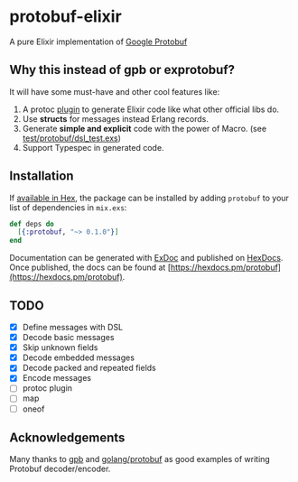 # protobuf-elixir

A pure Elixir implementation of [Google Protobuf](https://developers.google.com/protocol-buffers/)

## Why this instead of gpb or exprotobuf?

It will have some must-have and other cool features like:

1. A protoc [plugin](https://developers.google.com/protocol-buffers/docs/reference/other)
  to generate Elixir code like what other official libs do.
2. Use **structs** for messages instead Erlang records.
3. Generate **simple and explicit** code with the power of Macro. (see
  [test/protobuf/dsl_test.exs](https://github.com/tony612/protobuf-elixir/blob/master/test/protobuf/decoder_test.exs))
4. Support Typespec in generated code.

## Installation

If [available in Hex](https://hex.pm/docs/publish), the package can be installed
by adding `protobuf` to your list of dependencies in `mix.exs`:

```elixir
def deps do
  [{:protobuf, "~> 0.1.0"}]
end
```

Documentation can be generated with [ExDoc](https://github.com/elixir-lang/ex_doc)
and published on [HexDocs](https://hexdocs.pm). Once published, the docs can
be found at [https://hexdocs.pm/protobuf](https://hexdocs.pm/protobuf).

## TODO

* [x] Define messages with DSL
* [x] Decode basic messages
* [x] Skip unknown fields
* [x] Decode embedded messages
* [x] Decode packed and repeated fields
* [x] Encode messages
* [ ] protoc plugin
* [ ] map
* [ ] oneof

## Acknowledgements

Many thanks to [gpb](https://github.com/tomas-abrahamsson/gpb) and
[golang/protobuf](https://github.com/golang/protobuf) as good examples of
writing Protobuf decoder/encoder.
